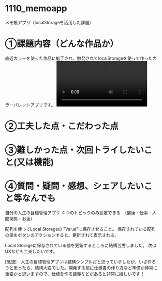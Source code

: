 # 1110_memoapp
メモ帳アプリ（localStorageを活用した課題）

# ①課題内容（どんな作品か）
直近カラーを使った作品に魅了され、触発されてlocalStorageを使って作ったカラーパレットアプリです。
![capture-image](./src/capture-memo.mov)

# ②工夫した点・こだわった点


# ③難しかった点・次回トライしたいこと(又は機能)

# ④質問・疑問・感想、シェアしたいこと等なんでも


自分の人生の目標管理アプリ ４つのトピックのみ設定できる　（健康・仕事・人間関係・お金）

配列を使ってLocal Storageの "Value"に保存させること。
保存されている配列の値をボタンのアクションすると、更新されて表示される。

Local Storageに保存されている値を更新するところに結構苦労しました。
次はUXなども工夫したいです。

[感想]　人生の目標管理アプリは結構シンプルだと思っていましたが、いざ作ろうと思ったら、結構大変でした。開発する前に仕様書の作り方など準備が非常に重要かと思いますので、仕様を作る講義などがあると非常に嬉しいです！
